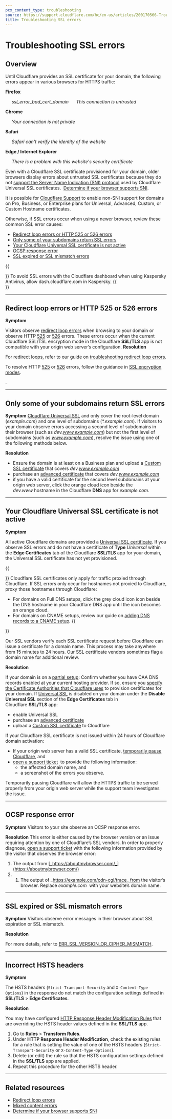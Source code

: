 ```yaml
---
pcx_content_type: troubleshooting
source: https://support.cloudflare.com/hc/en-us/articles/200170566-Troubleshooting-SSL-errors
title: Troubleshooting SSL errors
---
```


# Troubleshooting SSL errors



## Overview

Until Cloudflare provides an SSL certificate for your domain, the following errors appear in various browsers for HTTPS traffic:

**Firefox**

     _ssl\_error\_bad\_cert\_domain      This connection is untrusted_

**Chrome**

     _Your connection is not private_

**Safari**

     _Safari can't verify the identity of the website_

**Edge / Internet Explorer**

     _There is a problem with this website's security certificate_

Even with a Cloudflare SSL certificate provisioned for your domain, older browsers display errors about untrusted SSL certificates because they do not [support the Server Name Indication (SNI) protocol](https://en.wikipedia.org/wiki/Server_Name_Indication#Support) used by Cloudflare Universal SSL certificates.  [Determine if your browser supports SNI](https://caniuse.com/#feat=sni).

It is possible for [Cloudflare Support](https://support.cloudflare.com/hc/articles/200172476#h_4b8753c8-f422-4c74-9e8e-07026c4da730) to enable non-SNI support for domains on Pro, Business, or Enterprise plans for Universal, Advanced, Custom, or Custom Hostname certificates.

Otherwise, if SSL errors occur when using a newer browser, review these common SSL error causes:

-   [Redirect loop errors or HTTP 525 or 526 errors](/support/ssl-tls/troubleshooting/troubleshooting-ssl-errors/#redirect-loop-errors-or-http-525-or-526-errors)
-   [Only some of your subdomains return SSL errors](/support/ssl-tls/troubleshooting/troubleshooting-ssl-errors/#only-some-of-your-subdomains-return-ssl-errors)
-   [Your Cloudflare Universal SSL certificate is not active](/support/ssl-tls/troubleshooting/troubleshooting-ssl-errors/#your-cloudflare-universal-ssl-certificate-is-not-active)
-   [OCSP response error](/support/ssl-tls/troubleshooting/troubleshooting-ssl-errors/#ocsp-response-error)
-   [SSL expired or SSL mismatch errors](/support/ssl-tls/troubleshooting/troubleshooting-ssl-errors/#ssl-expired-or-ssl-mismatch-errors)

{{<Aside type="note">}}
To avoid SSL errors with the Cloudflare dashboard when using Kaspersky
Antivirus, allow dash.cloudflare.com in Kaspersky.
{{</Aside>}}

___

## Redirect loop errors or HTTP 525 or 526 errors

**Symptom**

Visitors observe [redirect loop errors](/ssl/troubleshooting/too-many-redirects/) when browsing to your domain or observe HTTP [525](/support/troubleshooting/cloudflare-errors/troubleshooting-cloudflare-5xx-errors/#error-525-ssl-handshake-failed) or [526](/support/troubleshooting/cloudflare-errors/troubleshooting-cloudflare-5xx-errors/#error-526-invalid-ssl-certificate) errors. These errors occur when the current Cloudflare SSL/TSL encryption mode in the Cloudflare **SSL/TLS** app is not compatible with your origin web server’s configuration. **Resolution**

For redirect loops, refer to our guide on [troubleshooting redirect loop errors](/ssl/troubleshooting/too-many-redirects/).

To resolve HTTP [525](/support/troubleshooting/cloudflare-errors/troubleshooting-cloudflare-5xx-errors/#error-525-ssl-handshake-failed) or [526](/support/troubleshooting/cloudflare-errors/troubleshooting-cloudflare-5xx-errors/#error-526-invalid-ssl-certificate) errors, follow the guidance in [SSL encryption modes](/ssl/origin-configuration/ssl-modes).

.

___

## Only some of your subdomains return SSL errors

**Symptom** [Cloudflare Universal SSL](/ssl/edge-certificates/universal-ssl) and only cover the root-level domain (_example.com_) and one level of subdomains (_\*.example.com_). If visitors to your domain observe errors accessing a second level of subdomains in their browser (such as _dev.www.example.com_) but not the first level of subdomains (such as _www.example.com_), resolve the issue using one of the following methods below.

**Resolution**

-   Ensure the domain is at least on a Business plan and upload a [Custom SSL certificate](/ssl/edge-certificates/custom-certificates) that covers _dev.www.example.com_
-   purchase an [advanced certificate](/ssl/edge-certificates/advanced-certificate-manager) that covers _dev.www.example.com_
-   if you have a valid certificate for the second level subdomains at your origin web server, click the orange cloud icon beside the _dev.www_ hostname in the Cloudflare **DNS** app for _example.com_.

___

## Your Cloudflare Universal SSL certificate is not active

**Symptom**

All active Cloudflare domains are provided a [Universal SSL certificate](/ssl/edge-certificates/universal-ssl). If you observe SSL errors and do not have a certificate of **Type** _Universal_ within the **Edge Certificates** tab of the Cloudflare **SSL/TLS** app for your domain, the Universal SSL certificate has not yet provisioned.

{{<Aside type="note">}}
Cloudflare SSL certificates only apply for traffic proxied through
Cloudflare. If SSL errors only occur for hostnames not proxied to
Cloudflare, proxy those hostnames through Cloudflare:

-   For domains on Full DNS setups, click the grey cloud icon icon
    beside the DNS hostname in your Cloudflare DNS app until the icon
    becomes an orange cloud.
-   For domains on CNAME setups, review our guide on [adding DNS records
    to a CNAME
    setup](/dns/zone-setups/partial-setup).
{{</Aside>}}

Our SSL vendors verify each SSL certificate request before Cloudflare can issue a certificate for a domain name. This process may take anywhere from 15 minutes to 24 hours. Our SSL certificate vendors sometimes flag a domain name for additional review.

**Resolution**

If your domain is on a [partial setup](/dns/zone-setups/partial-setup): Confirm whether you have CAA DNS records enabled at your current hosting provider. If so, ensure you [specify the Certificate Authorities that Cloudflare uses](/ssl/edge-certificates/caa-records/) to provision certificates for your domain. If [Universal SSL](/ssl/edge-certificates/universal-ssl) is disabled on your domain under the **Disable Universal SSL** section of the **Edge Certificates** tab in Cloudflare **SSL/TLS** app:

-   enable Universal SSL
-   purchase an [advanced certificate](/ssl/edge-certificates/advanced-certificate-manager)
-   upload a [Custom SSL certificate](/ssl/edge-certificates/custom-certificates) to Cloudflare

If your Cloudflare SSL certificate is not issued within 24 hours of Cloudflare domain activation:

-   If your origin web server has a valid SSL certificate, [temporarily pause Cloudflare](/fundamentals/get-started/basic-tasks/manage-domains/pause-cloudflare/), and
-   [open a support ticket](https://dash.cloudflare.com/?to=/:account/support)  to provide the following information:
    -   the affected domain name, and
    -   a screenshot of the errors you observe.

Temporarily pausing Cloudflare will allow the HTTPS traffic to be served properly from your origin web server while the support team investigates the issue.

___

## OCSP response error

**Symptom** Visitors to your site observe an OCSP response error.

**Resolution** This error is either caused by the browser version or an issue requiring attention by one of Cloudflare’s SSL vendors. In order to properly diagnose, [open a support ticket](https://dash.cloudflare.com/?to=/:account/support) with the following information provided by the visitor that observes the browser error:

1.  The output from [_https://aboutmybrowser.com/_](https://aboutmybrowser.com/)  
2.  1.  The output of _https://example.com/cdn-cgi/trace_ from the visitor’s browser. Replace _example.com_  with your website’s domain name.

___

## SSL expired or SSL mismatch errors

**Symptom** Visitors observe error messages in their browser about SSL expiration or SSL mismatch.

**Resolution**

For more details, refer to [ERR\_SSL\_VERSION\_OR\_CIPHER\_MISMATCH](/ssl/troubleshooting/version-cipher-mismatch/).

___

## Incorrect HSTS headers

**Symptom**

The HSTS headers (`Strict-Transport-Security` and `X-Content-Type-Options`) in the response do not match the configuration settings defined in **SSL/TLS** > **Edge Certificates**.

**Resolution**

You may have configured [HTTP Response Header Modification Rules](/rules/transform/response-header-modification) that are overriding the HSTS header values defined in the **SSL/TLS** app.

1.  Go to **Rules** > **Transform Rules**.
2.  Under **HTTP Response Header Modification**, check the existing rules for a rule that is setting the value of one of the HSTS headers (`Strict-Transport-Security` or `X-Content-Type-Options`).
3.  Delete (or edit) the rule so that the HSTS configuration settings defined in the **SSL/TLS** app are applied.
4.  Repeat this procedure for the other HSTS header.

___

## Related resources

-   [Redirect loop errors](/ssl/troubleshooting/too-many-redirects/)
-   [Mixed content errors](/support/ssl-tls/troubleshooting/troubleshooting-mixed-content-errors/)
-   [Determine if your browser supports SNI](https://caniuse.com/#feat=sni)
